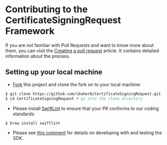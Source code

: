 # Contributing to the CertificateSigningRequest Framework

If you are not familiar with Pull Requests and want to know more about them, you can visit the [Creating a pull request](https://help.github.com/articles/creating-a-pull-request/) article. It contains detailed information about the process.

## Setting up your local machine

* [Fork](https://github.com/cbaker6/CertificateSigningRequest.git) this project and clone the fork on to your local machine:

```sh
$ git clone https://github.com/cbaker6/CertificateSigningRequest.git
$ cd CertificateSigningRequest # go into the clone directory
```

* Please install [SwiftLint](https://github.com/realm/SwiftLint) to ensure that your PR conforms to our coding standards:

```sh
$ brew install swiftlint
```

* Please see [this comment](https://github.com/parse-community/Parse-Swift/pull/12#issuecomment-656918156) for details on developing with and testing the SDK.
